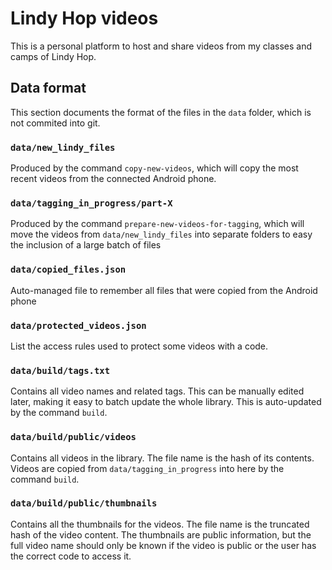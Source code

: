 # Lindy Hop videos

This is a personal platform to host and share videos from my classes and camps of Lindy Hop.

## Data format

This section documents the format of the files in the `data` folder, which is not commited into git.

### `data/new_lindy_files`

Produced by the command `copy-new-videos`, which will copy the most recent videos from the connected Android phone.

### `data/tagging_in_progress/part-X`

Produced by the command `prepare-new-videos-for-tagging`, which will move the videos from `data/new_lindy_files` into
separate folders to easy the inclusion of a large batch of files

### `data/copied_files.json`

Auto-managed file to remember all files that were copied from the Android phone

### `data/protected_videos.json`

List the access rules used to protect some videos with a code.

### `data/build/tags.txt`

Contains all video names and related tags. This can be manually edited later, making it easy to batch update the whole
library. This is auto-updated by the command `build`.

### `data/build/public/videos`

Contains all videos in the library. The file name is the hash of its contents. Videos are copied from
`data/tagging_in_progress` into here by the command `build`.

### `data/build/public/thumbnails`

Contains all the thumbnails for the videos. The file name is the truncated hash of the video content. The thumbnails are
public information, but the full video name should only be known if the video is public or the user has the correct code
to access it.
